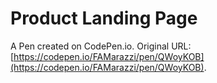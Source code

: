 # Product Landing Page

A Pen created on CodePen.io. Original URL: [https://codepen.io/FAMarazzi/pen/QWoyKOB](https://codepen.io/FAMarazzi/pen/QWoyKOB).

